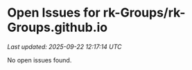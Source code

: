 # Open Issues for rk-Groups/rk-Groups.github.io

*Last updated: 2025-09-22 12:17:14 UTC*

No open issues found.
